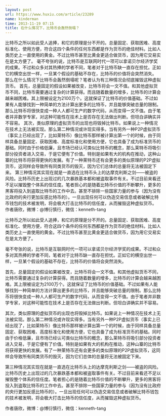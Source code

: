 ```yaml
---
layout: post
url: https://www.huxiu.com/article/23289
name: kinderman
time: 2013-11-19 07:15
title: 在什么情况下，比特币会轰然倒塌？
---
```

比特币之所以如此受人追捧，和它的原理是分不开的。总量固定、获取困难、高度标准化、使用方便，符合这四个条件的任何东西都是作为货币的绝佳材料。比如人类历史上一直使用的黄金。不过比特币甚至比黄金更适合做货币，因为用它交易实在是太方便了。 毫不夸张的说，比特币是互联网时代一项可以拿诺贝尔经济学奖的成果。不过和众多对其热捧的学者不同，笔者对于比特币缺一直存在担忧。正如它的横空出世一样，一旦某个假设的基础不存在，比特币的价值将会突然消失。 那么在什么情况下比特币会轰然倒塌呢？笔者认为有三种情况会彻底摧毁这种虚拟货币。 首先，总量固定的假设如果被改变，比特币将会一文不值。和其他虚拟货币不同，比特币需要通过复杂的计算获得。而且随着数量的增多，比特币的计算会越来越困难。其上限被设定为2100万个。这就保证了比特币的价值基础。不过如果有人能够找到一种简单的方法计算出更多的比特币，并且能够突破总量的限制。那么比特币将很快变成一种人人都可生产的数字代码，从而变得一文不值。由于笔者并非数学专家，对这种可能性在技术上是否存在无法做出判断。但坦白讲确实并不容易。 其次，类似原理的虚拟货币的出现也将毁掉比特币。如果说上一种情况在技术上无法被实现。那么第二种情况或许现实得多。当有另外一种P2P虚拟货币（事实上已经出现了，比如莱特币）像比特币那样被计算出第一个的时候，由于同样具备总量固定、获取困难、高度标准化和使用方便，它也具备了成为标准货币的基础。同时由于价格低廉，且市场已经认可类似比特币的概念，那么莱特币将吸引部分投资者进入交易，于是它便有了价值。特别是如果有大的机构在推动，这种山寨的比特币将获得更快的发展。有了一种莱特币还有会更多的类似原理的P2P虚拟货币，这同样会导致所有同类货币的毁灭，因为它们总体的总量将无法被固定下来。 第三种情况其实现在就是一直选在比特币头上的达摩克利斯之剑——被盗的风险。比特币历史上出现过的几次暴跌基本都和被盗取事件有关。不过目前来看还不足以摧毁整个体系的信任度。笔者担心的是随着比特币价值的不断攀升，更多的黑客将投入到盗取比特币的工作中去。甚至不排除一些国家力量的参与（因为没有比政府的央行更加反感比特币的）。一旦出现任何可以伪造交易信息或者破解比特币钱包的技术被发明，将会极大打击比特币的信任度，从而摧毁这种虚拟货币。 作者唐欣，微博：@博衍慎行，微信：kenneth-tang

比特币之所以如此受人追捧，和它的原理是分不开的。总量固定、获取困难、高度标准化、使用方便，符合这四个条件的任何东西都是作为货币的绝佳材料。比如人类历史上一直使用的黄金。不过比特币甚至比黄金更适合做货币，因为用它交易实在是太方便了。

毫不夸张的说，比特币是互联网时代一项可以拿诺贝尔经济学奖的成果。不过和众多对其热捧的学者不同，笔者对于比特币缺一直存在担忧。正如它的横空出世一样，一旦某个假设的基础不存在，比特币的价值将会突然消失。

首先，总量固定的假设如果被改变，比特币将会一文不值。和其他虚拟货币不同，比特币需要通过复杂的计算获得。而且随着数量的增多，比特币的计算会越来越困难。其上限被设定为2100万个。这就保证了比特币的价值基础。不过如果有人能够找到一种简单的方法计算出更多的比特币，并且能够突破总量的限制。那么比特币将很快变成一种人人都可生产的数字代码，从而变得一文不值。由于笔者并非数学专家，对这种可能性在技术上是否存在无法做出判断。但坦白讲确实并不容易。

其次，类似原理的虚拟货币的出现也将毁掉比特币。如果说上一种情况在技术上无法被实现。那么第二种情况或许现实得多。当有另外一种P2P虚拟货币（事实上已经出现了，比如莱特币）像比特币那样被计算出第一个的时候，由于同样具备总量固定、获取困难、高度标准化和使用方便，它也具备了成为标准货币的基础。同时由于价格低廉，且市场已经认可类似比特币的概念，那么莱特币将吸引部分投资者进入交易，于是它便有了价值。特别是如果有大的机构在推动，这种山寨的比特币将获得更快的发展。有了一种莱特币还有会更多的类似原理的P2P虚拟货币，这同样会导致所有同类货币的毁灭，因为它们总体的总量将无法被固定下来。

第三种情况其实现在就是一直选在比特币头上的达摩克利斯之剑——被盗的风险。比特币历史上出现过的几次暴跌基本都和被盗取事件有关。不过目前来看还不足以摧毁整个体系的信任度。笔者担心的是随着比特币价值的不断攀升，更多的黑客将投入到盗取比特币的工作中去。甚至不排除一些国家力量的参与（因为没有比政府的央行更加反感比特币的）。一旦出现任何可以伪造交易信息或者破解比特币钱包的技术被发明，将会极大打击比特币的信任度，从而摧毁这种虚拟货币。

作者唐欣，微博：@博衍慎行，微信：kenneth-tang

